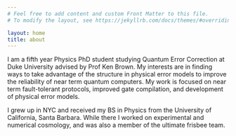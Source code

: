 ```yaml
---
# Feel free to add content and custom Front Matter to this file.
# To modify the layout, see https://jekyllrb.com/docs/themes/#overriding-theme-defaults

layout: home
title: about
---
```


I am a fifth year Physics PhD student studying Quantum Error Correction at Duke University advised by Prof Ken Brown. My interests are in finding ways to take advantage of the structure in physical error models to improve the reliability of near term quantum computers. My work is focused on near term fault-tolerant protocols, improved gate compilation, and development of physical error models.
<!-- Welcome to my personal site! I’m a fourth year Physics PhD student at Duke University, advised by Prof. Ken Brown. I work on Quantum Information Theory, specifically on near term quantum error correction and mitigation. My focus is in maximizing the performance of small scale quantum computers through better understanding of physical error models. Our group is focused on ion trap quantum computers, but I am also interested in non-stabilizer codes, near term error detection, and schemes for universal fault tolerance in more general architectures. -->

I grew up in NYC and received my BS in Physics from the University of California, Santa Barbara. While there I worked on experimental and numerical cosmology, and was also a member of the ultimate frisbee team.

<!--Teaching

While at Duke, I have been a recitation instructor for PHYS 151L: Mechanics for Engineers and PHYS 152L: Electromagnetism for Engineers, along with being a lab instructor for PHYS 142L: Electromagnetism for Pre-Meds and PHYS 152L: Electromagnetism for Engineers. -->
